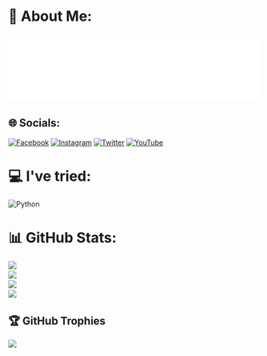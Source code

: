 # 💫 About Me:
![Intro](https://raw.githubusercontent.com/403Code/403Code/main/picture/intro.svg) </br>

## 🌐 Socials:
[![Facebook](https://img.shields.io/badge/Facebook-%231877F2.svg?logo=Facebook&logoColor=white)](https://facebook.com/xxx) [![Instagram](https://img.shields.io/badge/Instagram-%23E4405F.svg?logo=Instagram&logoColor=white)](https://instagram.com/xxx) [![Twitter](https://img.shields.io/badge/Twitter-%231DA1F2.svg?logo=Twitter&logoColor=white)](https://twitter.com/xxx) [![YouTube](https://img.shields.io/badge/YouTube-%23FF0000.svg?logo=YouTube&logoColor=white)](https://youtube.com/@xxx) 

# 💻 I've tried:
![Python](https://img.shields.io/badge/python-3670A0?style=for-the-badge&logo=python&logoColor=ffdd54)
# 📊 GitHub Stats:
![](https://github-readme-stats.vercel.app/api?username=xXAndyzXx&theme=dark&hide_border=false&include_all_commits=true&count_private=false)<br/>
![](https://github-readme-streak-stats.herokuapp.com/?user=xXAndyzXx&theme=dark&hide_border=false)<br/>
![](https://github-readme-stats.vercel.app/api/top-langs/?username=xXAndyzXx&theme=dark&hide_border=false&include_all_commits=true&count_private=false&layout=compact)<br/>
![](https://api.visitorbadge.io/api/combined?path=xXAndyzXx&label=Profile%20Views%20%5BDaily%20%2F%20Total%5D&labelColor=%23d9e3f0&countColor=%23555555&style=flat-square&labelStyle=upper)
## 🏆 GitHub Trophies
![](https://github-profile-trophy.vercel.app/?username=xXAndyzXx&theme=radical&no-frame=false&no-bg=true&margin-w=4)

